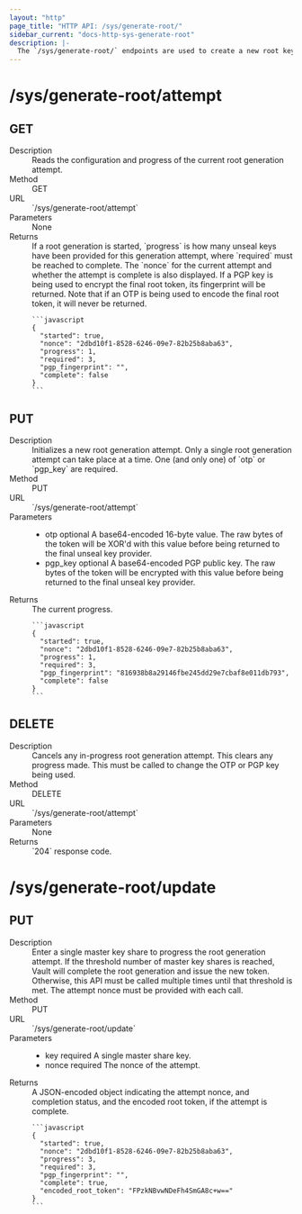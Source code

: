 ```yaml
---
layout: "http"
page_title: "HTTP API: /sys/generate-root/"
sidebar_current: "docs-http-sys-generate-root"
description: |-
  The `/sys/generate-root/` endpoints are used to create a new root key for Vault.
---
```


# /sys/generate-root/attempt

## GET

<dl>
  <dt>Description</dt>
  <dd>
      Reads the configuration and progress of the current root generation
      attempt.
  </dd>

  <dt>Method</dt>
  <dd>GET</dd>

  <dt>URL</dt>
  <dd>`/sys/generate-root/attempt`</dd>

  <dt>Parameters</dt>
  <dd>
    None
  </dd>

  <dt>Returns</dt>
  <dd>
    If a root generation is started, `progress` is how many unseal keys have
    been provided for this generation attempt, where `required` must be reached
    to complete. The `nonce` for the current attempt and whether the attempt is
    complete is also displayed. If a PGP key is being used to encrypt the final
    root token, its fingerprint will be returned. Note that if an OTP is being
    used to encode the final root token, it will never be returned.

    ```javascript
    {
      "started": true,
      "nonce": "2dbd10f1-8528-6246-09e7-82b25b8aba63",
      "progress": 1,
      "required": 3,
      "pgp_fingerprint": "",
      "complete": false
    }
    ```

  </dd>
</dl>

## PUT

<dl>
  <dt>Description</dt>
  <dd>
    Initializes a new root generation attempt. Only a single root generation
    attempt can take place at a time. One (and only one) of `otp` or `pgp_key`
    are required.
  </dd>

  <dt>Method</dt>
  <dd>PUT</dd>

  <dt>URL</dt>
  <dd>`/sys/generate-root/attempt`</dd>

  <dt>Parameters</dt>
  <dd>
    <ul>
      <li>
        <span class="param">otp</span>
        <span class="param-flags">optional</span>
        A base64-encoded 16-byte value. The raw bytes of the token will be
        XOR'd with this value before being returned to the final unseal key
        provider.
      </li>
      <li>
        <span class="param">pgp_key</span>
        <span class="param-flags">optional</span>
        A base64-encoded PGP public key. The raw bytes of the token will be
        encrypted with this value before being returned to the final unseal key
        provider.
      </li>
    </ul>
  </dd>

  <dt>Returns</dt>
  <dd>
    The current progress.

    ```javascript
    {
      "started": true,
      "nonce": "2dbd10f1-8528-6246-09e7-82b25b8aba63",
      "progress": 1,
      "required": 3,
      "pgp_fingerprint": "816938b8a29146fbe245dd29e7cbaf8e011db793",
      "complete": false
    }
    ```

  </dd>
</dl>

## DELETE

<dl>
  <dt>Description</dt>
  <dd>
    Cancels any in-progress root generation attempt. This clears any progress
    made. This must be called to change the OTP or PGP key being used.
  </dd>

  <dt>Method</dt>
  <dd>DELETE</dd>

  <dt>URL</dt>
  <dd>`/sys/generate-root/attempt`</dd>

  <dt>Parameters</dt>
  <dd>None
  </dd>

  <dt>Returns</dt>
  <dd>`204` response code.
  </dd>
</dl>

# /sys/generate-root/update

## PUT

<dl>
  <dt>Description</dt>
  <dd>
    Enter a single master key share to progress the root generation attempt.
    If the threshold number of master key shares is reached, Vault will
    complete the root generation and issue the new token.  Otherwise, this API
    must be called multiple times until that threshold is met. The attempt
    nonce must be provided with each call.
  </dd>

  <dt>Method</dt>
  <dd>PUT</dd>

  <dt>URL</dt>
  <dd>`/sys/generate-root/update`</dd>

  <dt>Parameters</dt>
  <dd>
    <ul>
      <li>
        <span class="param">key</span>
        <span class="param-flags">required</span>
        A single master share key.
      </li>
      <li>
        <span class="param">nonce</span>
        <span class="param-flags">required</span>
        The nonce of the attempt.
      </li>
    </ul>
  </dd>

  <dt>Returns</dt>
  <dd>
    A JSON-encoded object indicating the attempt nonce, and completion status,
    and the encoded root token, if the attempt is complete.

    ```javascript
    {
      "started": true,
      "nonce": "2dbd10f1-8528-6246-09e7-82b25b8aba63",
      "progress": 3,
      "required": 3,
      "pgp_fingerprint": "",
      "complete": true,
      "encoded_root_token": "FPzkNBvwNDeFh4SmGA8c+w=="
    }
    ```

  </dd>
</dl>
